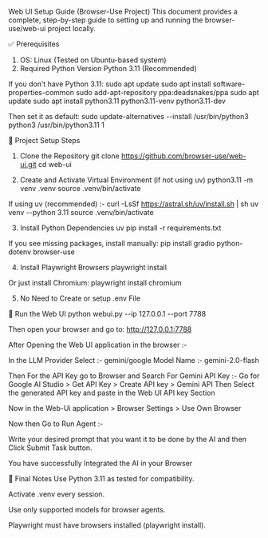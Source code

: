 Web UI Setup Guide (Browser-Use Project)
This document provides a complete, step-by-step guide to setting up and running the browser-use/web-ui project locally.

✅ Prerequisites
1. OS: Linux (Tested on Ubuntu-based system)
2. Required Python Version
Python 3.11 (Recommended)

If you don’t have Python 3.11:
sudo apt update 
sudo apt install software-properties-common
sudo add-apt-repository ppa:deadsnakes/ppa 
sudo apt update 
sudo apt install python3.11 
python3.11-venv python3.11-dev

Then set it as default:
sudo update-alternatives --install /usr/bin/python3 python3 /usr/bin/python3.11 1






🔧 Project Setup Steps
1. Clone the Repository
git clone https://github.com/browser-use/web-ui.git
cd web-ui

2. Create and Activate Virtual Environment (if not using uv)
python3.11 -m venv .venv
source .venv/bin/activate

If using uv (recommended) :- 
curl -LsSf https://astral.sh/uv/install.sh | sh
uv venv --python 3.11
source .venv/bin/activate


3. Install Python Dependencies
uv pip install -r requirements.txt

If you see missing packages, install manually:
pip install gradio python-dotenv browser-use

4. Install Playwright Browsers
playwright install

Or just install Chromium:
playwright install chromium

5. No Need to Create or setup .env File


🧪 Run the Web UI
python webui.py --ip 127.0.0.1 --port 7788

Then open your browser and go to: http://127.0.0.1:7788

After Opening the Web UI application in the browser :- 
 
In the LLM Provider Select :- gemini/google
Model Name :- gemini-2.0-flash



Then For the API Key go to Browser and Search For Gemini API Key :-
 Go for Google AI Studio > Get API Key > Create API key > Gemini API 
Then Select the generated API key and paste in the Web UI API key Section



Now in the Web-Ui application > Browser Settings > Use Own Browser 

Now then Go to Run Agent :- 
 
Write your desired prompt that you want it to be done by the AI  and then Click Submit Task button.

You have successfully Integrated the AI in your Browser      





📝 Final Notes
Use Python 3.11 as tested for compatibility.


Activate .venv every session.


Use only supported models for browser agents.


Playwright must have browsers installed (playwright install).




